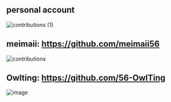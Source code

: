 personal account
---
![contributions (1)](https://github.com/Nationalcat/Nationalcat/assets/20681880/9474b597-b483-4261-a126-58bc061eec61)

meimaii: https://github.com/meimaii56
---
![contributions](https://github.com/Nationalcat/Nationalcat/assets/20681880/5058f4c2-9a49-463a-be29-d8a684dbd8b0)

Owlting: https://github.com/56-OwlTing
---
![image](https://github.com/Nationalcat/Nationalcat/assets/20681880/b84ed8b5-1e7a-4618-ab96-9fca17be6dcf)
